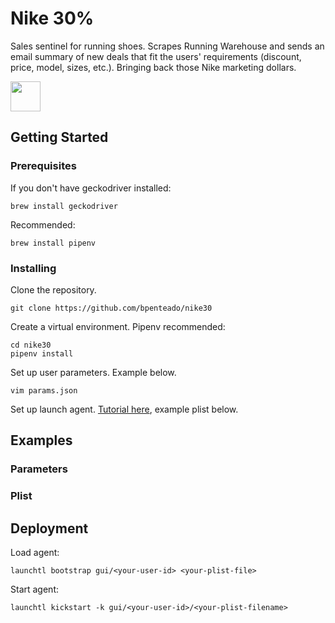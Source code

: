 # Nike 30%

Sales sentinel for running shoes. Scrapes Running Warehouse and sends an email summary of new deals that fit the users' requirements (discount, price, model, sizes, etc.). Bringing back those Nike marketing dollars.

<img src="assets/nike30.gif" width="48">


## Getting Started

### Prerequisites

If you don't have geckodriver installed:
```
brew install geckodriver
```
Recommended:
```
brew install pipenv
```

### Installing

Clone the repository.
```
git clone https://github.com/bpenteado/nike30
```

Create a virtual environment. Pipenv recommended:
```
cd nike30
pipenv install
```

Set up user parameters. Example below.
```
vim params.json
```
Set up launch agent. [Tutorial here](https://davidhamann.de/2018/03/13/setting-up-a-launchagent-macos-cron/), example plist below.

## Examples
### Parameters
### Plist

## Deployment
Load agent:
```
launchtl bootstrap gui/<your-user-id> <your-plist-file>
```
Start agent:
```
launchtl kickstart -k gui/<your-user-id>/<your-plist-filename>
```


